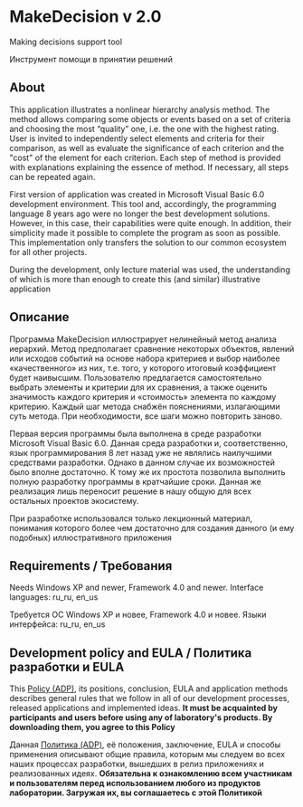 # MakeDecision v 2.0

Making decisions support tool

Инструмент помощи в принятии решений



## About

This application illustrates a nonlinear hierarchy analysis method. The method allows comparing
some objects or events based on a set of criteria and choosing the most “quality” one, i.e. the one
with the highest rating. User is invited to independently select elements and criteria for their
comparison, as well as evaluate the significance of each criterion and the "cost" of the element
for each criterion. Each step of method is provided with explanations explaining the essence of
method. If necessary, all steps can be repeated again.

First version of application was created in Microsoft Visual Basic 6.0 development environment.
This tool and, accordingly, the programming language 8 years ago were no longer the best development
solutions. However, in this case, their capabilities were quite enough. In addition, their simplicity
made it possible to complete the program as soon as possible. This implementation only transfers
the solution to our common ecosystem for all other projects.

During the development, only lecture material was used, the understanding of which is more
than enough to create this (and similar) illustrative application



## Описание

Программа MakeDecision иллюстрирует нелинейный метод анализа иерархий. Метод предполагает сравнение
некоторых объектов, явлений или исходов событий на основе набора критериев и выбор наиболее «качественного»
из них, т.е. того, у которого итоговый коэффициент будет наивысшим. Пользователю предлагается
самостоятельно выбрать элементы и критерии для их сравнения, а также оценить значимость
каждого критерия и «стоимость» элемента по каждому критерию. Каждый шаг метода снабжён пояснениями,
излагающими суть метода. При необходимости, все шаги можно повторить заново.

Первая версия программы была выполнена в среде разработки Microsoft Visual Basic 6.0.
Данная среда разработки и, соответственно, язык программирования 8 лет назад уже не являлись
наилучшими средствами разработки. Однако в данном случае их возможностей было вполне достаточно.
К тому же их простота позволила выполнить полную разработку программы в кратчайшие сроки.
Данная же реализация лишь переносит решение в нашу общую для всех остальных проектов экосистему.

При разработке использовался только лекционный материал, понимания которого более чем достаточно
для создания данного (и ему подобных) иллюстративного приложения



## Requirements / Требования

Needs Windows XP and newer, Framework 4.0 and newer. Interface languages: ru_ru, en_us

Требуется ОС Windows XP и новее, Framework 4.0 и новее. Языки интерфейса: ru_ru, en_us



## Development policy and EULA / Политика разработки и EULA

This [Policy (ADP)](https://vk.com/@rdaaow_fupl-adp), its positions, conclusion, EULA and application methods
describes general rules that we follow in all of our development processes, released applications and implemented
ideas.
**It must be acquainted by participants and users before using any of laboratory's products.
By downloading them, you agree to this Policy**

Данная [Политика (ADP)](https://vk.com/@rdaaow_fupl-adp), её положения, заключение, EULA и способы применения
описывают общие правила, которым мы следуем во всех наших процессах разработки, вышедших в релиз приложениях
и реализованных идеях.
**Обязательна к ознакомлению всем участникам и пользователям перед использованием любого из продуктов лаборатории.
Загружая их, вы соглашаетесь с этой Политикой**
